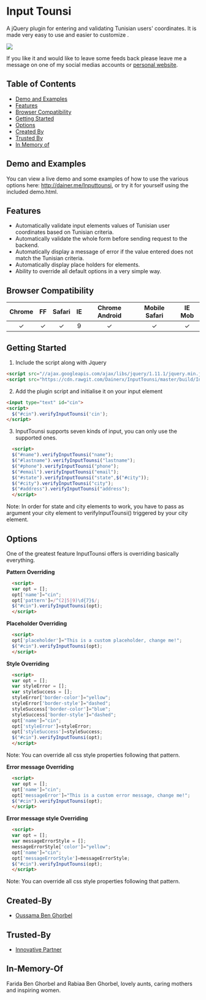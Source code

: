 # Input Tounsi
A jQuery plugin for entering and validating Tunisian users' coordinates. It is made very easy to use and easier to customize .

<img src="https://raw.githubusercontent.com/Dainerx/InputTounsi/master/screenshots/screenshot-1.png?token=ASmpJW4uTy8276xSEkws2A1f28J7GRKVks5ZhmH1wA%3D%3D">

If you like it and would like to leave some feeds back please leave me a message on one of my social medias accounts or [personal website](http://dainer.me).

## Table of Contents

- [Demo and Examples](#demo-and-examples)
- [Features](#features)
- [Browser Compatibility](#browser-compatibility)
- [Getting Started](#getting-started)
- [Options](#options)
- [Created By](#created-by)
- [Trusted By](#trusted-by)
- [In Memory of](#in-memory-of)

## Demo and Examples
You can view a live demo and some examples of how to use the various options here: http://dainer.me/Inputtounsi, or try it for yourself using the included demo.html.


## Features
* Automatically validate input elements values of Tunisian user coordinates based on Tunisian criteria.
* Automatically validate the whole form before sending request to the backend.
* Automatically display a message of error if the value entered does not match the Tunisian criteria.
* Automatically display place holders for elements. 
* Ability to override all default options in a very simple way.

## Browser Compatibility
| Chrome | FF  | Safari | IE  | Chrome Android | Mobile Safari | IE Mob |
| :----: | :-: | :----: | :-: | :------------: | :-----------: | :----: |
|    ✓   |  ✓  |    ✓   |  9  |      ✓         |       ✓       |     ✓  |



## Getting Started

1. Include the script along with Jquery
  ```html
  <script src="//ajax.googleapis.com/ajax/libs/jquery/1.11.1/jquery.min.js"></script>
  <script src="https://cdn.rawgit.com/Dainerx/InputTounsi/master/build/InputTounsi.min.js"></script>
  ```

2. Add the plugin script and initialise it on your input element
  ```html
  <input type="text" id="cin">
  <script>
    $("#cin").verifyInputTounsi('cin');
  </script>
  ```
3. InputTounsi supports seven kinds of input, you can only use the supported ones. 

  ```html
    <script>
    $("#name").verifyInputTounsi("name");
    $("#lastname").verifyInputTounsi("lastname");
    $("#phone").verifyInputTounsi("phone");
    $("#email").verifyInputTounsi("email");
    $("#state").verifyInputTounsi("state",$("#city"));
    $("#city").verifyInputTounsi("city");
    $("#address").verifyInputTounsi("address");
    </script>
  ```

Note: In order for state and city elements to work, you have to pass as argument your city element to verifyInputTounsi() triggered by your city element.

## Options
One of the greatest feature InputTounsi offers is overriding basically everything.

**Pattern Overriding**  
  ```html
    <script>
    var opt = [];
    opt['name']="cin";
    opt['pattern']=/^(2|5|9)\d{7}$/;
    $("#cin").verifyInputTounsi(opt);
    </script>
  ```

**Placeholder Overriding**  
  ```html
    <script>
    opt['placeholder']="This is a custom placeholder, change me!";
    $("#cin").verifyInputTounsi(opt);
    </script>
  ```

**Style Overriding**  

  ```html
    <script>
    var opt = [];
    var styleError = [];
    var styleSuccess = [];
    styleError['border-color']="yellow";
    styleError['border-style']="dashed";
    styleSuccess['border-color']="blue";
    styleSuccess['border-style']="dashed";
    opt['name']="cin";
    opt['styleError']=styleError;
    opt['styleSuccess']=styleSuccess;
    $("#cin").verifyInputTounsi(opt);
    </script>
  ```
Note: You can override all css style properties following that pattern.

**Error message Overriding**  

  ```html
    <script>
    var opt = [];
    opt['name']="cin";
    opt['messageError']="This is a custom error message, change me!";
    $("#cin").verifyInputTounsi(opt);
    </script>
  ```

**Error message style Overriding**  

  ```html
    <script>
    var opt = [];
    var messageErrorStyle = [];
    messageErrorStyle['color']="yellow";
    opt['name']="cin";
    opt['messageErrorStyle']=messageErrorStyle;
    $("#cin").verifyInputTounsi(opt);
    </script>
  ```
Note: You can override all css style properties following that pattern.




## Created-By
- [Oussama Ben Ghorbel](http://dainer.me/)

## Trusted-By
* [Innovative Partner](https://github.com/behdad/region-flags)


## In-Memory-Of
Farida Ben Ghorbel and Rabiaa Ben Ghorbel, lovely aunts, caring mothers and inspiring women.
